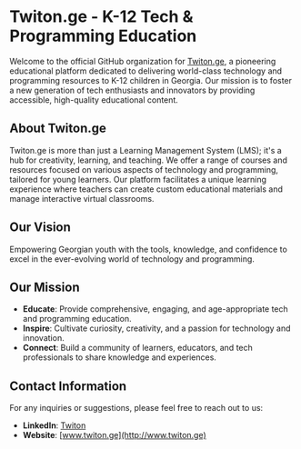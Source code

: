 # Twiton.ge - K-12 Tech & Programming Education

Welcome to the official GitHub organization for [Twiton.ge](http://www.twiton.ge), a pioneering educational platform dedicated to delivering world-class technology and programming resources to K-12 children in Georgia. Our mission is to foster a new generation of tech enthusiasts and innovators by providing accessible, high-quality educational content.

## About Twiton.ge

Twiton.ge is more than just a Learning Management System (LMS); it's a hub for creativity, learning, and teaching. We offer a range of courses and resources focused on various aspects of technology and programming, tailored for young learners. Our platform facilitates a unique learning experience where teachers can create custom educational materials and manage interactive virtual classrooms.

## Our Vision

Empowering Georgian youth with the tools, knowledge, and confidence to excel in the ever-evolving world of technology and programming.

## Our Mission

- **Educate**: Provide comprehensive, engaging, and age-appropriate tech and programming education.
- **Inspire**: Cultivate curiosity, creativity, and a passion for technology and innovation.
- **Connect**: Build a community of learners, educators, and tech professionals to share knowledge and experiences.

## Contact Information

For any inquiries or suggestions, please feel free to reach out to us:

- **LinkedIn**: [Twiton](https://www.linkedin.com/company/twiton-ge/)
- **Website**: [www.twiton.ge](http://www.twiton.ge)
